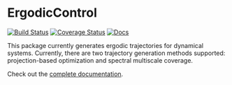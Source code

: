 # ErgodicControl

[![Build Status](https://travis-ci.org/dressel/ErgodicControl.jl.svg?branch=master)](https://travis-ci.org/dressel/ErgodicControl.jl)
[![Coverage Status](https://coveralls.io/repos/github/dressel/ErgodicControl.jl/badge.svg?branch=master&service=github)](https://coveralls.io/github/dressel/ErgodicControl.jl?branch=master)
[![Docs](https://img.shields.io/badge/docs-latest-blue.svg)](https://ergodiccontroljl.readthedocs.io/en/latest/)

This package currently generates ergodic trajectories for dynamical systems.
Currently, there are two trajectory generation methods supported: projection-based optimization and spectral multiscale coverage.

Check out the [complete documentation](http://ergodiccontroljl.readthedocs.io/en/latest/index.html).


